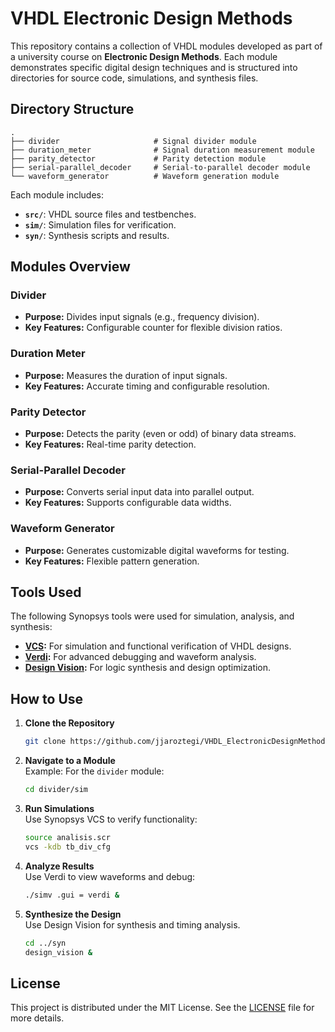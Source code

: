 
# VHDL Electronic Design Methods

This repository contains a collection of VHDL modules developed as part of a university course on **Electronic Design Methods**. Each module demonstrates specific digital design techniques and is structured into directories for source code, simulations, and synthesis files.

## Directory Structure

```plaintext
.
├── divider                     # Signal divider module
├── duration_meter              # Signal duration measurement module
├── parity_detector             # Parity detection module
├── serial-parallel_decoder     # Serial-to-parallel decoder module
└── waveform_generator          # Waveform generation module
```

Each module includes:
- **`src/`**: VHDL source files and testbenches.  
- **`sim/`**: Simulation files for verification.  
- **`syn/`**: Synthesis scripts and results.

## Modules Overview

### Divider
- **Purpose:** Divides input signals (e.g., frequency division).  
- **Key Features:** Configurable counter for flexible division ratios.

### Duration Meter
- **Purpose:** Measures the duration of input signals.  
- **Key Features:** Accurate timing and configurable resolution.

### Parity Detector
- **Purpose:** Detects the parity (even or odd) of binary data streams.  
- **Key Features:** Real-time parity detection.

### Serial-Parallel Decoder
- **Purpose:** Converts serial input data into parallel output.  
- **Key Features:** Supports configurable data widths.

### Waveform Generator
- **Purpose:** Generates customizable digital waveforms for testing.  
- **Key Features:** Flexible pattern generation.

## Tools Used

The following Synopsys tools were used for simulation, analysis, and synthesis:
- **[VCS](https://www.synopsys.com/verification/simulation/vcs.html):** For simulation and functional verification of VHDL designs.  
- **[Verdi](https://www.synopsys.com/verification/debug/verdi.html):** For advanced debugging and waveform analysis.  
- **[Design Vision](https://www.synopsys.com/implementation-and-signoff/rtl-synthesis-test/dc-ultra.html):** For logic synthesis and design optimization.

## How to Use

1. **Clone the Repository**  
   ```bash
   git clone https://github.com/jjaroztegi/VHDL_ElectronicDesignMethods.git
   ```

2. **Navigate to a Module**  
   Example: For the `divider` module:  
   ```bash
   cd divider/sim
   ```

3. **Run Simulations**  
   Use Synopsys VCS to verify functionality:  
   ```bash
   source analisis.scr
   vcs -kdb tb_div_cfg
   ```

4. **Analyze Results**  
   Use Verdi to view waveforms and debug:  
   ```bash
   ./simv .gui = verdi &
   ```

5. **Synthesize the Design**  
   Use Design Vision for synthesis and timing analysis.
   ```bash
   cd ../syn
   design_vision &
   ```

## License

This project is distributed under the MIT License. See the [LICENSE](LICENSE) file for more details.
